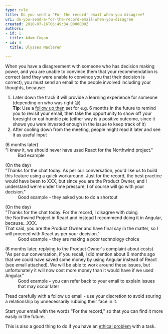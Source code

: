 ```yaml
---
type: rule
title: Do you send a 'For the record' email when you disagree?
uri: do-you-send-a-for-the-record-email-when-you-disagree
created: 2010-07-16T06:49:34.0000000Z
authors:
- id: 1
  title: Adam Cogan
- id: 4
  title: Ulysses Maclaren

---
```




<span class='intro'> <p class="ssw15-rteElement-P">When you have a&#160;disagreement with someone&#160;who has&#160;decision making power, and you&#160;are&#160;unable to convince them that your recommendation is correct&#160;(and they were unable to convince you that their decision is correct), you must&#160;send an email to the people involved including your thoughts, because&#58;
<br></p> </span>

<ol><li>Later down the track it will provide a learning experience for someone (depending on who was right &#128521;)<br><strong>Tip</strong>&#58; Use a 
      <a href="/_layouts/15/FIXUPREDIRECT.ASPX?WebId=3dfc0e07-e23a-4cbb-aac2-e778b71166a2&amp;TermSetId=07da3ddf-0924-4cd2-a6d4-a4809ae20160&amp;TermId=aa8c8dd3-1cd7-414c-b13e-d1a225e05ef0">follow up then​</a> set for e.g. 6 months in the future to remind you to revisit your email, then take the opportunity to show off your foresight or eat humble pie (either way is a positive outcome, since it shows you were invested enough in the issue to keep track of it)</li><li>After cooling down from the meeting, people might read it later and see it as useful input </li></ol><dl class="badCode"><dt>​(6 months later)<br>&quot;I knew it, we should never have used React&#160;for the North​wind project.&quot;</dt><dd>​​​​Bad example</dd></dl><dl class="goodCode"><dt>(On the day)<br>&quot;Thanks for the chat today. As per our conversation, you'd like us​&#160;to build this feature&#160;using a&#160;quick workaround. Just for the record, the best practice would have been to XXX, but since you are the Product Owner, and I understand we're under time pressure,&#160;I of course will go with your decision.&quot;<br></dt><dd>Good example - they asked you to do a shortcut<br></dd></dl><dl class="goodCode"><dt>(On the day)<br>&quot;Thanks for the chat today. For the record, I disagree with&#160;doing the&#160;Northwind Project in React and instead I recommend doing it in Angular, because...XXX.​​<br>That said, you are the Product Owner and have final say in the matter, so I will proceed with React as per your decision.​&quot;​​<br></dt><dd>Good example - they are making a poor technology choice&#160;<br></dd></dl><dl class="goodCode"><dt>(6 months later, replying to the Product Owner's complaint about costs)<br>&quot;As per our conversation, if you recall, I did mention about 6 months ago that&#160;we could have saved some money by using Angular instead of React (see email attached).&#160;We will be able to work around these issues, but unfortunately it will now cost more money than it would have if we used Angular​.&quot;<br></dt><dd>Good example – you can refer back to your email to explain issues that may occur later​<br></dd></dl><p class="ssw15-rteElement-P">​Tread carefully with a follow up email - use your discretion to&#160;avoid souring a relationship by unnecessarily rubbing their face in it.​<br></p><p class="ssw15-rteElement-P">Start your email with the words &quot;For the record,&quot;&#160;so that you can find it more easily in the future.<br></p><div><div>​This is also a good thing to do if you have an 
      <a href="/_layouts/15/FIXUPREDIRECT.ASPX?WebId=3dfc0e07-e23a-4cbb-aac2-e778b71166a2&amp;TermSetId=07da3ddf-0924-4cd2-a6d4-a4809ae20160&amp;TermId=abac8182-ec61-48d2-85de-6201be2cf1de">ethical problem</a>​ with a task.</div></div>


